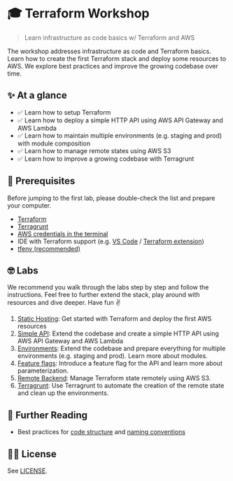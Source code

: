# 🎓 Terraform Workshop
> Learn infrastructure as code basics w/ Terraform and AWS

The workshop addresses infrastructure as code and Terraform basics. Learn how to create the first Terraform stack and deploy some resources to AWS. We explore best practices and improve the growing codebase over time.

## ✨ At a glance

* ✅ Learn how to setup Terraform
* ✅ Learn how to deploy a simple HTTP API using AWS API Gateway and AWS Lambda
* ✅ Learn how to maintain multiple environments (e.g. staging and prod) with module composition
* ✅ Learn how to manage remote states using AWS S3
* ✅ Learn how to improve a growing codebase with Terragrunt

## 👾 Prerequisites

Before jumping to the first lab, please double-check the list and prepare your computer.

- [Terraform](https://learn.hashicorp.com/tutorials/terraform/install-cli)
- [Terragrunt](https://terragrunt.gruntwork.io/docs/getting-started/install/)
- [AWS credentials in the terminal](https://docs.aws.amazon.com/cli/latest/userguide/cli-chap-configure.html)
- IDE with Terraform support (e.g. [VS Code](https://code.visualstudio.com/) / [Terraform extension](https://marketplace.visualstudio.com/items?itemName=HashiCorp.terraform))
- [tfenv (recommended)](https://github.com/tfutils/tfenv)

## 🤓 Labs

We recommend you walk through the labs step by step and follow the instructions. Feel free to further extend the stack, play around with resources and dive deeper. Have fun ✌️

1. [Static Hosting](./1-static-hosting): Get started with Terraform and deploy the first AWS resources
2. [Simple API](./2-simple-api/): Extend the codebase and create a simple HTTP API using AWS API Gateway and AWS Lambda
3. [Environments](./3-environments/): Extend the codebase and prepare everything for multiple environments (e.g. staging and prod). Learn more about modules.
4. [Feature flags](./3-feature-flags/): Introduce a feature flag for the API and learn more about parameterization.
5. [Remote Backend](./5-remote-backend/): Manage Terraform state remotely using AWS S3.
6. [Terragrunt](./6-terragrunt/): Use Terragrunt to automate the creation of the remote state and clean up the environments.

## 📖 Further Reading

- Best practices for [code structure](https://www.terraform-best-practices.com/code-structure) and [naming conventions](https://www.terraform-best-practices.com/naming)

## 👩‍⚖️ License

See [LICENSE](./LICENSE.md).
